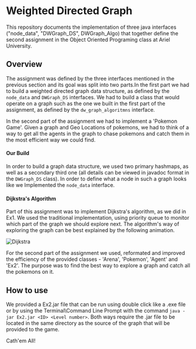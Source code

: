 # Weighted Directed Graph

This repository documents the implementation of three java interfaces
 ("node_data", "DWGraph_DS", DWGraph_Algo) that together define the second assignment in the Object Oriented Programing 
 class at Ariel University.
 
## Overview 

 The assignment was defined by the three interfaces mentioned in the previous section
 and its goal was split into two parts.In the first part we had to build a weighted directed graph data structure, 
 as defined by the `node_data` and `DWGraph_DS` interfaces. 
 We had to build a class that would operate on a graph such as the one we
 built in the first part of the assignment, as defined by the `dw_graph_algoritmns`
 interface. 
 
 In the second part of the assignment we had to implement a 'Pokemon Game'. 
 Given a graph and Geo Locations of pokemons, we had to think of a way to get all the agents in the graph to chase pokemons and 
 catch them in the most efficient way we could find. 
 
 
 #### Our Build
 
 In order to build a graph data structure, we used two primary hashmaps, as well as a 
 secondary third one (all details can be viewed in javadoc format in the `DWGraph_DS` class).
 In order to define what a node in such a graph looks like we Implemented 
 the `node_data` interface.
 
 #### Dijkstra's Algorithm
 
 Part of this assignment was to implement Dijkstra's algorithm, as we did in Ex1. We used the traditional 
 implementation, using priority queue to monitor which part of the graph we should explore next. 
 The algorithm's way of exploring the graph can be best explained by the following animation. 
 
 ![Dijkstra](https://upload.wikimedia.org/wikipedia/commons/5/57/Dijkstra_Animation.gif)
 
 For the second part of the assignment we used, reformated and improved the efficiency of the provided classes - 
 'Arena', 'Pokemon', 'Agent' and 'Ex2'. 
 The purpose was to find the best way to explore a graph and catch all the pokemons on it.
 
 ## How to use
 
We provided a Ex2.jar file that can be run using double click like a .exe file or by using the Terminal\Command Line Prompt with the 
command `java -jar Ex2.jar <ID> <Level number>`. Both ways require the .jar file to be located in the same directory as the source of the graph that will
be provided to the game. 

Cath'em All!

  
    
 
 
 
 
